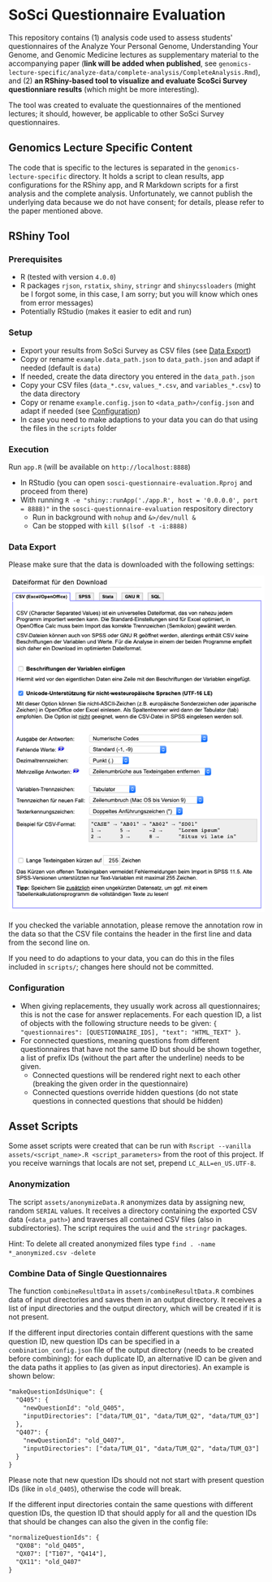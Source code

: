 # SoSci Questionnaire Evaluation

This repository contains (1) analysis code used to assess students' questionnaires of the Analyze Your Personal Genome, Understanding Your Genome, and Genomic Medicine lectures as supplementary material to the accompanying paper (**link will be added when published**, see `genomics-lecture-specific/analyze-data/complete-analysis/CompleteAnalysis.Rmd`), and (2) **an RShiny-based tool to visualize and evaluate ScoSci Survey questionniare results** (which might be more interesting).

The tool was created to evaluate the questionnaires of the mentioned lectures; it should, however, be applicable to other SoSci Survey questionnaires.

## Genomics Lecture Specific Content

The code that is specific to the lectures is separated in the `genomics-lecture-specific` directory. It holds a script to clean results, app configurations for the RShiny app, and R Markdown scripts for a first analysis and the complete analysis. Unfortunately, we cannot publish the underlying data because we do not have consent; for details, please refer to the paper mentioned above.

## RShiny Tool

### Prerequisites

* R (tested with version `4.0.0`)
* R packages `rjson`, `rstatix`, `shiny`, `stringr` and `shinycssloaders` (might be I forgot some, in this case, I am sorry; but you will know which ones from error messages)
* Potentially RStudio (makes it easier to edit and run)

### Setup

* Export your results from SoSci Survey as CSV files (see [Data Export](#data-export))
* Copy or rename `example.data_path.json` to `data_path.json` and adapt if needed (default is `data`)
* If needed, create the data directory you entered in the `data_path.json`
* Copy your CSV files (`data_*.csv`, `values_*.csv`, and `variables_*.csv`) to the data directory
* Copy or rename `example.config.json` to `<data_path>/config.json` and adapt if needed (see [Configuration](#configuration))
* In case you need to make adaptions to your data you can do that using the files in the `scripts` folder

### Execution

Run `app.R` (will be available on `http://localhost:8888`)
* In RStudio (you can open `sosci-questionnaire-evaluation.Rproj` and proceed from there)
* With running `R -e "shiny::runApp('./app.R', host = '0.0.0.0', port = 8888)"` in the `sosci-questionnaire-evaluation` respository directory
  * Run in background with `nohup` and `&>/dev/null &`
  * Can be stopped with `kill $(lsof -t -i:8888)`

### Data Export

Please make sure that the data is downloaded with the following settings:

![Data export settings](doc/data-export-settings.png)

If you checked the variable annotation, please remove the annotation row in the data so that the CSV file contains the header in the first line and data from the second line on.

If you need to do adaptions to your data, you can do this in the files included in `scripts/`; changes here should not be committed.

### Configuration

* When giving replacements, they usually work across all questionnaires; this is not the case for answer replacements. For each question ID, a list of objects with the following structure needs to be given: `{ "questionnaires": [QUESTIONNAIRE_IDS], "text": "HTML_TEXT" }`.
* For connected questions, meaning questions from different questionnaires that have not the same ID but should be shown together, a list of prefix IDs (without the part after the underline) needs to be given.
  * Connected questions will be rendered right next to each other (breaking the given order in the questionnaire)
  * Connected questions override hidden questions (do not state questions in connected questions that should be hidden)
  
## Asset Scripts

Some asset scripts were created that can be run with `Rscript --vanilla assets/<script_name>.R <script_parameters>` from the root of this project. If you receive warnings that locals are not set, prepend `LC_ALL=en_US.UTF-8`.
  
### Anonymization

The script `assets/anonymizeData.R` anonymizes data by assigning new, random `SERIAL` values. It receives a directory containing the exported CSV data (`<data_path>`) and traverses all contained CSV files (also in subdirectories). The script requires the `uuid` and the `stringr` packages.

Hint: To delete all created anonymized files type `find . -name *_anonymized.csv -delete`

### Combine Data of Single Questionnaires

The function `combineResultData` in `assets/combineResultData.R` combines data of input directories and saves them in an output directory. It receives a list of input directories and the output directory, which will be created if it is not present.

If the different input directories contain different questions with the same question ID, new question IDs can be specified in a `combination_config.json` file of the output directory (needs to be created before combining): for each duplicate ID, an alternative ID can be given and the data paths it applies to (as given as input directories). An example is shown below:

```
"makeQuestionIdsUnique": {
  "Q405": {
    "newQuestionId": "old_Q405",
    "inputDirectories": ["data/TUM_Q1", "data/TUM_Q2", "data/TUM_Q3"]
  },
  "Q407": {
    "newQuestionId": "old_Q407",
    "inputDirectories": ["data/TUM_Q1", "data/TUM_Q2", "data/TUM_Q3"]
  }
}
```

Please note that new question IDs should not not start with present question IDs (like in `old_Q405`), otherwise the code will break.

If the different input directories contain the same questions with different question IDs, the question ID that should apply for all and the question IDs that should be changes can also the given in the config file:

```
"normalizeQuestionIds": {
  "QX08": "old_Q405",
  "QX07": ["T107", "Q414"],
  "QX11": "old_Q407"
}
```
